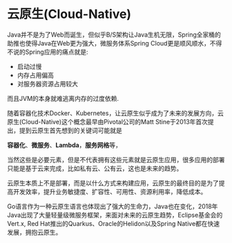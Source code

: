 # 云原生(Cloud-Native)

Java并不是为了Web而诞生，但似乎B/S架构让Java生机无限，Spring全家桶的助推也使得Java在Web更为强大，微服务体系Spring Cloud更是顺风顺水，不得不说的Spring应用的痛点就是:

- 启动过慢
- 内存占用偏高
- 对服务器资源占用较大

而且JVM的本身就难逃离内存的过度依赖.

随着容器化技术Docker、Kubernetes，让云原生似乎成为了未来的发展方向，云原生(Cloud-Native)这个概念最早由Pivotal公司的Matt Stine于2013年首次提出，提到云原生首先想到的关键词可能就是

**容器化**、**微服务**、**Lambda**，**服务网格**等，

当然这些是必要元素，但是不代表拥有这些元素就是云原生应用，很多应用的部署只能是基于云来完成，比如私有云、公有云，这也是未来的趋势。

云原生本质上不是部署，而是以什么方式来构建应用，云原生的最终目的是为了提高开发效率，提升业务敏捷度、扩容性、可用性、资源利用率，降低成本。


Go语言作为一种云原生语言也体现出了强大的生命力，Java也在变化，2018年Java出现了大量轻量级微服务框架，来面对未来的云原生趋势，Eclipse基金会的Vert.x, Red Hat推出的Quarkus、Oracle的Helidon以及Spring Native都在快速发展，拥抱云原生。
